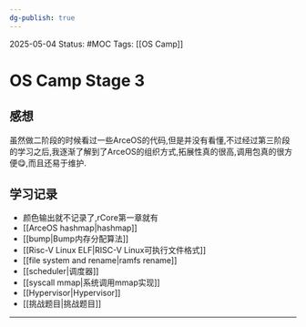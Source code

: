 ```yaml
---
dg-publish: true
---
```

2025-05-04
Status: #MOC
Tags: [[OS Camp]]

# OS Camp Stage 3
## 感想

虽然做二阶段的时候看过一些ArceOS的代码,但是并没有看懂,不过经过第三阶段的学习之后,我逐渐了解到了ArceOS的组织方式,拓展性真的很高,调用包真的很方便😋,而且还易于维护.

## 学习记录

- 颜色输出就不记录了,rCore第一章就有
- [[ArceOS hashmap|hashmap]]
- [[bump|Bump内存分配算法]]
- [[Risc-V Linux ELF|RISC-V Linux可执行文件格式]]
- [[file system and rename|ramfs rename]]
- [[scheduler|调度器]]
- [[syscall mmap|系统调用mmap实现]]
- [[Hypervisor|Hypervisor]]
- [[挑战题目|挑战题目]]


___